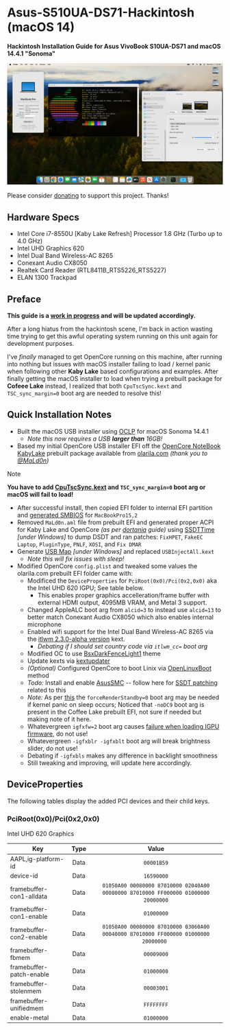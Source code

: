

# Asus-S510UA-DS71-Hackintosh (macOS 14)
**Hackintosh Installation Guide for Asus VivoBook S10UA-DS71 and macOS 14.4.1 "Sonoma"**
<p align="center" style="margin:0 auto !important;text-align:center !important;"><img src="Images/Asus-S510UA-DS71-Hackintosh-14.4.1.png"></p>

Please consider [donating](https://paypal.me/djouija) to support this project. Thanks!

## Hardware Specs
- Intel Core i7-8550U [Kaby Lake Refresh] Processor 1.8 GHz (Turbo up to 4.0 GHz)
- Intel UHD Graphics 620
- Intel Dual Band Wireless-AC 8265
- Conexant Audio CX8050
- Realtek Card Reader (RTL8411B_RTS5226_RTS5227)
- ELAN 1300 Trackpad

## Preface
**This guide is a <u>work in progress</u> and will be updated accordingly.**

After a long hiatus from the hackintosh scene, I'm back in action wasting time trying to get this awful operating system running on this unit again for development purposes.

I've _finally_ managed to get OpenCore running on this machine, after running into nothing but issues with macOS installer failing to load / kernel panic when following other **Kaby Lake** based configurations and examples.  After finally getting the macOS installer to load when trying a prebuilt package for **Cofeee Lake** instead, I realized that both `CpuTscSync.kext` and `TSC_sync_margin=0` boot arg are needed to resolve this!

## Quick Installation Notes

- Built the macOS USB installer using [OCLP](https://dortania.github.io/OpenCore-Legacy-Patcher/INSTALLER.html) for macOS Sonoma 14.4.1
	-  _Note this now requires a USB **larger than** 16GB!_
- Based my initial OpenCore USB installer EFI off the [OpenCore NoteBook KabyLake](https://olarila.com/files/OPENCORE1/EFI.Opencore.NoteBook.KabyLake.zip) prebuilt package available from [olarila.com](https://www.olarila.com/topic/5676-hackintosh-efi-folder-with-clover-and-opencore/)   _(thank you to [@MaLd0n](https://github.com/MaLd0n))_
> [!NOTE]
> **You have to add [CpuTscSync.kext](https://github.com/acidanthera/CpuTscSync/releases)  and `TSC_sync_margin=0` boot arg or macOS will fail to load!**

- After successful install, then copied EFI folder to internal EFI partition and [generated SMBIOS](https://github.com/corpnewt/GenSMBIOS) for `MacBookPro15,2`
- Removed `MaLd0n.aml` file from prebuilt EFI and generated proper ACPI for Kaby Lake and OpenCore _(as per [dortania](https://dortania.github.io/OpenCore-Install-Guide/config-laptop.plist/kaby-lake.html) guide)_ using [SSDTTime](https://github.com/corpnewt/SSDTTime) _[under Windows]_ to dump DSDT and ran patches: `FixHPET`, `FakeEC Laptop`, `PluginType`, `PNLF`, `XOSI`, and `Fix DMAR`
- Generate [USB Map](https://github.com/corpnewt/USBMap) _[under Windows]_ and replaced `USBInjectAll.kext`
	- _Note this will fix issues with sleep!_
- Modified OpenCore `config.plist` and tweaked some values the olarila.com prebuilt EFI folder came with: 
	- Modificed the `DeviceProperties` for `PciRoot(0x0)/Pci(0x2,0x0)` aka the Intel UHD 620 IGPU; See table below.
		- This enables proper graphics accelleration/frame buffer with external HDMI output, 4095MB VRAM, and Metal 3 support.
	- Changed AppleALC boot arg from `alcid=3` to instead use `alcid=13` to better match Conexant Audio CX8050 which also enables internal microphone
	- Enabled wifi support for the Intel Dual Band Wireless-AC 8265 via the [itlwm 2.3.0-alpha version](https://github.com/OpenIntelWireless/itlwm/releases/tag/v2.3.0-alpha) kext.
		- _Debating if I should set country code via `itlwm_cc=` boot arg_
	- Modified OC to use [BsxDarkFenceLight1](https://github.com/blackosx/BsxDarkFenceLight1) theme
	- Update kexts via [kextupdater](https://github.com/MacThings/kextupdater)
	- _(Optional)_ Configured OpenCore to boot Linix via [OpenLinuxBoot](OpenLinuxBoot) method
	- _Todo:_ Install and enable [AsusSMC](https://github.com/hieplpvip/AsusSMC) -- follow here for [SSDT patching](https://github.com/hieplpvip/AsusSMC/issues/93) related to this
	- _Note:_ As per [this](https://dortania.github.io/OpenCore-Post-Install/universal/sleep.html#fixing-gpus) the `forceRenderStandby=0` boot arg may be needed if kernel panic on sleep occurs; Noticed that `-noDC9` boot arg is present in the Coffee Lake prebuilt EFI, not sure if needed but making note of it here.
	- Whatevergreen `igfxfw=2` boot arg causes [failure when loading IGPU firmware](https://elitemacx86.com/threads/how-to-improve-igpu-performance-intel-graphics-on-macos.1059/), do not use!
	- Whatevergreen `-igfxblr -igfxblt` boot arg will break brightness slider, do not use!
	- Debating if `-igfxbls` makes any difference in backlight smoothness
	- Still tweaking and improving, will update here accordingly.

## DeviceProperties

The following tables display the added PCI devices and their child keys.


### PciRoot(0x0)/Pci(0x2,0x0)

Intel UHD 620 Graphics

| **Key**                  | **Type** |   **Value**  |
|--------------------------|:--------:|:------------:|
| AAPL,ig-platform-id      |   Data   | ``00001B59`` |
| device-id                |   Data   | ``16590000`` |
| framebuffer-con1-alldata |   Data   | ``01050A00 00080000 87010000 02040A00 00080000 87010000 FF000000 01000000 20000000`` |
| framebuffer-con1-enable  |   Data   | ``01000000`` |
| framebuffer-con2-enable  |   Data   | ``01050A00 00080000 87010000 03060A00 00040000 87010000 FF000000 01000000 20000000 `` |
| framebuffer-fbmem        |   Data   | ``00009000`` |
| framebuffer-patch-enable |   Data   | ``01000000`` |
| framebuffer-stolenmem    |   Data   | ``00003001`` |
| framebuffer-unifiedmem   |   Data   | ``FFFFFFFF`` |
| enable-metal             |   Data   | ``01000000`` |
